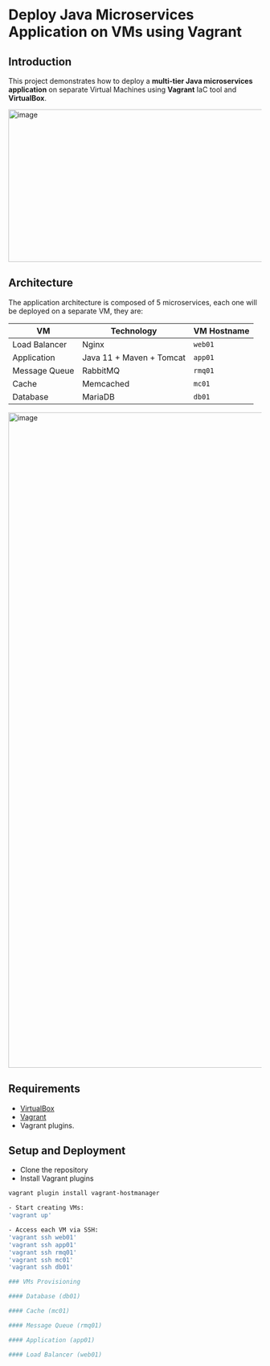# Deploy Java Microservices Application on VMs using Vagrant

## Introduction
This project demonstrates how to deploy a **multi-tier Java microservices application** on separate Virtual Machines using **Vagrant** IaC tool and **VirtualBox**.

<img width="627" height="303" alt="image" src="https://github.com/user-attachments/assets/fdde26cf-ab8d-4fbc-ae52-6b9b440aa075" />

## Architecture
The application architecture is composed of 5 microservices, each one will be deployed on a separate VM, they are:

| VM         | Technology             | VM Hostname |
|-----------------|------------------------|-------------|
| Load Balancer   | Nginx                  | `web01`     |
| Application     | Java 11 + Maven + Tomcat| `app01`     |
| Message Queue   | RabbitMQ                | `rmq01`     |
| Cache           | Memcached              | `mc01`      |
| Database        | MariaDB                | `db01`      |

<img width="2048" height="1302" alt="image" src="https://github.com/user-attachments/assets/8d9c68fa-2f3c-4a95-b9e6-da550952c2be" />

## Requirements
- [VirtualBox](https://www.virtualbox.org/)
- [Vagrant](https://www.vagrantup.com/)
- Vagrant plugins.

## Setup and Deployment
- Clone the repository
- Install Vagrant plugins
```bash
vagrant plugin install vagrant-hostmanager

- Start creating VMs:
'vagrant up'

- Access each VM via SSH:
'vagrant ssh web01'
'vagrant ssh app01'
'vagrant ssh rmq01'
'vagrant ssh mc01'
'vagrant ssh db01'

### VMs Provisioning

#### Database (db01)

#### Cache (mc01)

#### Message Queue (rmq01)

#### Application (app01)

#### Load Balancer (web01)
